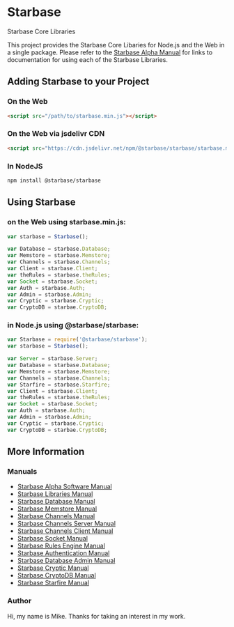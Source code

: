 # Starbase
Starbase Core Libraries

This project provides the Starbase Core Libaries for Node.js and the Web in a single package. Please refer to the [Starbase Alpha Manual](https://github.com/StarbaseAlpha/Manual) for links to documentation for using each of the Starbase Libraries.

## Adding Starbase to your Project


### On the Web
```HTML
<script src="/path/to/starbase.min.js"></script>
```

### On the Web via jsdelivr CDN
```HTML
<script src="https://cdn.jsdelivr.net/npm/@starbase/starbase/starbase.min.js"></script>
```

### In NodeJS
```bash
npm install @starbase/starbase
```

## Using Starbase


### on the Web using starbase.min.js:
```javascript
var starbase = Starbase();

var Database = starbase.Database;
var Memstore = starbase.Memstore;
var Channels = starbase.Channels;
var Client = starbase.Client;
var theRules = starbase.theRules;
var Socket = starbase.Socket;
var Auth = starbase.Auth;
var Admin = starbase.Admin;
var Cryptic = starbase.Cryptic;
var CryptoDB = starbae.CryptoDB;
```

### in Node.js using @starbase/starbase:
```javascript
var Starbase = require('@starbase/starbase');
var starbase = Starbase();

var Server = starbase.Server;
var Database = starbase.Database;
var Memstore = starbase.Memstore;
var Channels = starbase.Channels;
var Starfire = starbase.Starfire;
var Client = starbase.Client;
var theRules = starbase.theRules;
var Socket = starbase.Socket;
var Auth = starbase.Auth;
var Admin = starbase.Admin;
var Cryptic = starbase.Cryptic;
var CryptoDB = starbae.CryptoDB;
```

## More Information

### Manuals

- [Starbase Alpha Software Manual](https://github.com/StarbaseAlpha/Manual)
- [Starbase Libraries Manual](https://github.com/StarbaseAlpha/Starbase)
- [Starbase Database Manual](https://github.com/StarbaseAlpha/Database)
- [Starbase Memstore Manual](https://github.com/StarbaseAlpha/Memstore)
- [Starbase Channels Manual](https://github.com/StarbaseAlpha/Channels)
- [Starbase Channels Server Manual](https://github.com/StarbaseAlpha/Server)
- [Starbase Channels Client Manual](https://github.com/StarbaseAlpha/Client)
- [Starbase Socket Manual](https://github.com/StarbaseAlpha/Socket)
- [Starbase Rules Engine Manual](https://github.com/StarbaseAlpha/TheRules)
- [Starbase Authentication Manual](https://github.com/StarbaseAlpha/Auth)
- [Starbase Database Admin Manual](https://github.com/StarbaseAlpha/Admin)
- [Starbase Cryptic Manual](https://github.com/StarbaseAlpha/Cryptic)
- [Starbase CryptoDB Manual](https://github.com/StarbaseAlpha/CryptoDB)
- [Starbase Starfire Manual](https://github.com/StarbaseAlpha/Starfire)

### Author
Hi, my name is Mike. Thanks for taking an interest in my work.
